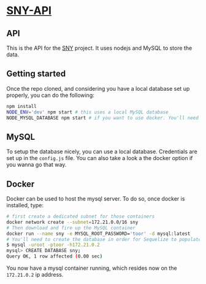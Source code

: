 # [SNY-API](https://github.com/softwareneedsyou/sny-api)
## API
This is the API for the [SNY](https://github.com/softwareneedsyou) project. It uses nodejs and MySQL to store
the data.

## Getting started
Once the repo cloned, and considering you have a local database set up properly, you can do the following:
```bash
npm install
NODE_ENV='dev' npm start # this uses a local MySQL database
NODE_MYSQL_DATABASE npm start # if you want to use docker. You'll need to follow the instructions below
```

## MySQL
To setup the database nicely, you can use a local database. Credentials are set up in the `config.js` file. You
can also take a look a the docker option if you wanna go that way.

## Docker
Docker can be used to host the mysql server. To do so, once docker is installed, type:
```bash
# first create a dedicated subnet for those containers
docker network create --subnet=172.21.0.0/16 sny
# Then download and fire up the MySQL container
docker run --name sny -e MYSQL_ROOT_PASSWORD='toor' -d mysql:latest
# You'll need to create the database in order for Sequelize to populate it
$ mysql -uroot -ptoor -h172.21.0.2
mysql> CREATE DATABASE sny;
Query OK, 1 row affected (0.00 sec)
```

You now have a mysql container running, which resides now on the `172.21.0.2` ip address.
